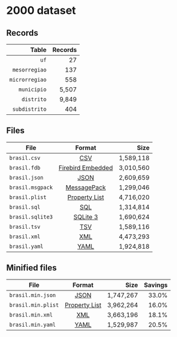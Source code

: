 # 2000 dataset

## Records

|          Table | Records |
| --------------:| -------:|
|           `uf` |      27 |
|  `mesorregiao` |     137 |
| `microrregiao` |     558 |
|    `municipio` |   5,507 |
|     `distrito` |   9,849 |
|  `subdistrito` |     404 |

## Files

| File             | Format                                                                                 |      Size |
| ---------------- |:--------------------------------------------------------------------------------------:| ---------:|
| `brasil.csv`     | [CSV](https://en.wikipedia.org/wiki/Comma-separated_values)                            | 1,589,118 |
| `brasil.fdb`     | [Firebird Embedded](https://en.wikipedia.org/wiki/Embedded_database#Firebird_Embedded) | 3,010,560 |
| `brasil.json`    | [JSON](https://en.wikipedia.org/wiki/JSON)                                             | 2,609,659 |
| `brasil.msgpack` | [MessagePack](https://en.wikipedia.org/wiki/MessagePack)                               | 1,299,046 |
| `brasil.plist`   | [Property List](https://en.wikipedia.org/wiki/Property_list)                           | 4,716,020 |
| `brasil.sql`     | [SQL](https://en.wikipedia.org/wiki/SQL)                                               | 1,314,814 |
| `brasil.sqlite3` | [SQLite 3](https://en.wikipedia.org/wiki/SQLite)                                       | 1,690,624 |
| `brasil.tsv`     | [TSV](https://en.wikipedia.org/wiki/Tab-separated_values)                              | 1,589,116 |
| `brasil.xml`     | [XML](https://en.wikipedia.org/wiki/XML)                                               | 4,473,293 |
| `brasil.yaml`    | [YAML](https://en.wikipedia.org/wiki/YAML)                                             | 1,924,818 |

## Minified files

| File               | Format                                                       |      Size | Savings |
| ------------------ |:------------------------------------------------------------:| ---------:| -------:|
| `brasil.min.json`  | [JSON](https://en.wikipedia.org/wiki/JSON)                   | 1,747,267 |   33.0% |
| `brasil.min.plist` | [Property List](https://en.wikipedia.org/wiki/Property_list) | 3,962,264 |   16.0% |
| `brasil.min.xml`   | [XML](https://en.wikipedia.org/wiki/XML)                     | 3,663,196 |   18.1% |
| `brasil.min.yaml`  | [YAML](https://en.wikipedia.org/wiki/YAML)                   | 1,529,987 |   20.5% |
